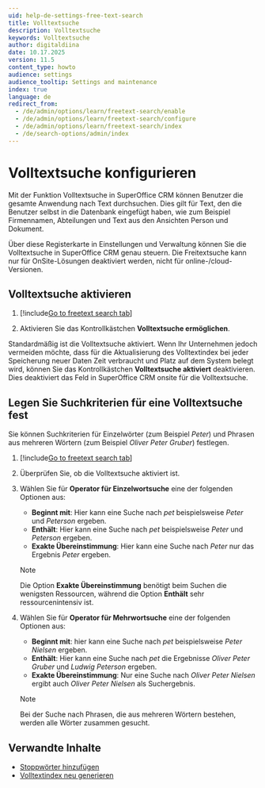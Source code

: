```yaml
---
uid: help-de-settings-free-text-search
title: Volltextsuche
description: Volltextsuche
keywords: Volltextsuche
author: digitaldiina
date: 10.17.2025
version: 11.5
content_type: howto
audience: settings
audience_tooltip: Settings and maintenance
index: true
language: de
redirect_from:
  - /de/admin/options/learn/freetext-search/enable
  - /de/admin/options/learn/freetext-search/configure
  - /de/admin/options/learn/freetext-search/index
  - /de/search-options/admin/index
---
```


# Volltextsuche konfigurieren

Mit der Funktion Volltextsuche in SuperOffice CRM können Benutzer die gesamte Anwendung nach Text durchsuchen. Dies gilt für Text, den die Benutzer selbst in die Datenbank eingefügt haben, wie zum Beispiel Firmennamen, Abteilungen und Text aus den Ansichten Person und Dokument.

Über diese Registerkarte in Einstellungen und Verwaltung können Sie die Volltextsuche in SuperOffice CRM genau steuern. Die Freitextsuche kann nur für OnSite-Lösungen deaktiviert werden, nicht für online-/cloud-Versionen.

## Volltextsuche aktivieren

1. [!include[Go to freetext search tab](includes/goto-freetext.md)]

1. Aktivieren Sie das Kontrollkästchen **Volltextsuche ermöglichen**.

Standardmäßig ist die Volltextsuche aktiviert. Wenn Ihr Unternehmen jedoch vermeiden möchte, dass für die Aktualisierung des Volltextindex bei jeder Speicherung neuer Daten Zeit verbraucht und Platz auf dem System belegt wird, können Sie das Kontrollkästchen **Volltextsuche aktiviert** deaktivieren. Dies deaktiviert das Feld in SuperOffice CRM onsite für die Volltextsuche.

## Legen Sie Suchkriterien für eine Volltextsuche fest

Sie können Suchkriterien für Einzelwörter (zum Beispiel *Peter*) und Phrasen aus mehreren Wörtern (zum Beispiel *Oliver Peter Gruber*) festlegen.

1. [!include[Go to freetext search tab](includes/goto-freetext.md)]

1. Überprüfen Sie, ob die Volltextsuche aktiviert ist.

1. Wählen Sie für **Operator für Einzelwortsuche** eine der folgenden Optionen aus:

    * **Beginnt mit**: Hier kann eine Suche nach *pet* beispielsweise *Peter* und *Peterson* ergeben.
    * **Enthält**: Hier kann eine Suche nach *pet* beispielsweise *Peter* und *Peterson* ergeben.
    * **Exakte Übereinstimmung**: Hier kann eine Suche nach *Peter* nur das Ergebnis *Peter* ergeben.

    > [!NOTE]
    > Die Option **Exakte Übereinstimmung** benötigt beim Suchen die wenigsten Ressourcen, während die Option **Enthält** sehr ressourcenintensiv ist.

1. Wählen Sie für **Operator für Mehrwortsuche** eine der folgenden Optionen aus:
    * **Beginnt mit**: hier kann eine Suche nach *pet* beispielsweise *Peter Nielsen* ergeben.
    * **Enthält**: Hier kann eine Suche nach *pet* die Ergebnisse *Oliver Peter Gruber* und *Ludwig Peterson* ergeben.
    * **Exakte Übereinstimmung**: Nur eine Suche nach *Oliver Peter Nielsen* ergibt auch *Oliver Peter Nielsen* als Suchergebnis.

    > [!NOTE]
    > Bei der Suche nach Phrasen, die aus mehreren Wörtern bestehen, werden alle Wörter zusammen gesucht.

## Verwandte Inhalte

* [Stoppwörter hinzufügen][3]
* [Volltextindex neu generieren][4]

<!-- Referenced links -->
[3]: stopwords.md
[4]: regenerate-index.md

<!-- Referenced images -->
